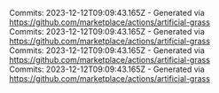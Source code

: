 Commits: 2023-12-12T09:09:43.165Z - Generated via https://github.com/marketplace/actions/artificial-grass
<br>
Commits: 2023-12-12T09:09:43.165Z - Generated via https://github.com/marketplace/actions/artificial-grass
<br>
Commits: 2023-12-12T09:09:43.165Z - Generated via https://github.com/marketplace/actions/artificial-grass
<br>
Commits: 2023-12-12T09:09:43.165Z - Generated via https://github.com/marketplace/actions/artificial-grass
<br>

